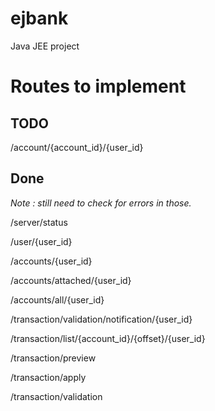 # ejbank
Java JEE project

# Routes to implement

## TODO

/account/{account_id}/{user_id}

## Done

_Note : still need to check for errors in those._ 

/server/status

/user/{user_id}

/accounts/{user_id}

/accounts/attached/{user_id}

/accounts/all/{user_id}

/transaction/validation/notification/{user_id}

/transaction/list/{account_id}/{offset}/{user_id}

/transaction/preview

/transaction/apply

/transaction/validation